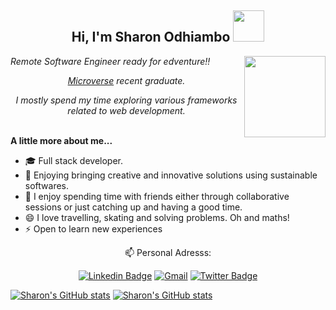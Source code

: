 
<h2 align="center"> Hi, I'm Sharon Odhiambo <em> <img src= "https://media.giphy.com/media/3pZipqyo1sqHDfJGtz/giphy.gif" width="50"></em></h2>
<img align='right' src="https://media.giphy.com/media/dWxO36Jzd6bTSt5dIY/giphy.gif" width="130">
<div><em>
  <p>Remote Software Engineer ready for edventure!!</p>                         
<p align="center"><a href="https://www.microverse.org/">Microverse</a> recent graduate.</p>
  <p align="center">I mostly spend my time exploring various frameworks related to web development.</p></em></div>
<br>
<strong>A little more about me...</strong>

-  🎓 Full stack developer.
-  🔭 Enjoying bringing creative and innovative solutions using sustainable softwares.
-  👯 I enjoy spending time with friends either through collaborative sessions or just catching up and having a good time. 
-  😄 I love travelling, skating and solving problems. Oh and maths!
-  ⚡ Open to learn new experiences

<div align="center"><p> 📫 Personal Adresss:</p>

[![Linkedin Badge](https://img.shields.io/badge/-Sharon%20Odhiambo-blue?style=flat-square&logo=Linkedin&logoColor=white&link=https://www.linkedin.com/in/sharonodhiambo/)](https://www.linkedin.com/in/sharonn-odhiambo/) [![Gmail](https://img.shields.io/badge/-sharon.odhiambo100@gmail.com-orange?style=flat-square&logo=gmail&logoColor=white&link=htttps:sharon.odhiambo100@gmail.com)](mailto:sharon.odhiambo100@gmail.com) [![Twitter Badge](https://img.shields.io/badge/-@sharonvictor16_-1ca0f1?style=flat-square&labelColor=1ca0f1&logo=twitter&logoColor=white&link=https://twitter.com/miss_elliev)](https://twitter.com/sharonvictor16)</div>
[![Sharon's GitHub stats](https://github-readme-stats.vercel.app/api?username=sharon-odhiambo&count_private=true&show_icons=true&theme=radical)](https://github.com/sharon-odhiambo/github-readme-stats)
[![Sharon's GitHub stats](https://github-readme-stats.vercel.app/api/top-langs/?username=sharon-odhiambo&layout=compact&count_private=true&show_icons=true&theme=radical)](https://github.com/sharon-odhiambo/github-readme-stats)
